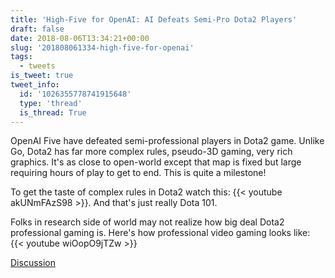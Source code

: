 ```yaml
---
title: 'High-Five for OpenAI: AI Defeats Semi-Pro Dota2 Players'
draft: false
date: 2018-08-06T13:34:21+00:00
slug: '201808061334-high-five-for-openai'
tags:
  - tweets
is_tweet: true
tweet_info:
  id: '1026355778741915648'
  type: 'thread'
  is_thread: True
---
```




OpenAI Five have defeated semi-professional players in Dota2 game. Unlike Go, Dota2 has far more complex rules, pseudo-3D gaming, very rich graphics. It's as close to open-world except that map is fixed but large requiring hours of play to get to end. This is quite a milestone!

To get the taste of complex rules in Dota2 watch this: {{< youtube akUNmFAzS98 >}}. And that's just really Dota 101.

Folks in research side of world may not realize how big deal Dota2 professional gaming is. Here's how professional video gaming looks like: {{< youtube wiOopO9jTZw >}}

[Discussion](https://x.com/sytelus/status/1026355778741915648)
